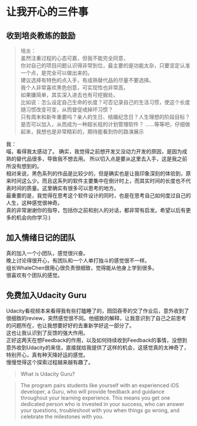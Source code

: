 # 让我开心的三件事

## 收到培炎教练的鼓励
> 培炎：  
虽然注重过程的心态可嘉，但我不能完全同意，  
你对自己的项目问题认识得非常到位，最主要的是功能太杂，只要坚定认准一个点，是完全可以做出来的。  
建议选择有特色的点入手，有成熟替代品的尽量不要选择。  
我个人非常喜欢黑色创意，可实现性也非常高，  
如果嫌简单，其实深入进去也有可挖掘处，  
比如说：怎么设定自己生命的长度？可否记录自己的生活习惯，使这个长度随习惯改变可变，从而督促戒掉坏习惯？  
只有周末和新年重要吗？亲人的生日、结婚纪念日？人生理想的阶段目标？是否可以加入，从而成为一种超长程的计划管理软件？
……等等吧，仔细做起来，我想也是非常精彩的，期待能看到你的路演展示

我：  
喵，看得我太感动了。   确实，我觉得之前想开发又没动力开发的原因，是因为成熟的替代品很多，导致我不想去用。 所以切入点是要从这里去入手，这是我之前所没有想到的。  
相对来说，黑色系列的作品是比较少的，但是确实也是让我印象深刻的体验到，原来时间这么少。而且这系列的软件主要集中在倒计时上，而其实时间的长度也不代表时间的质量。这里确实有很多可以思考的地方。  
最重要的是，我觉得在思考这个软件设计的同时，也是在思考自己如何度过自己的人生，这种感觉很神奇。  
真的非常谢谢你的指导，包括你之前和别人的对话，都非常有启发。希望以后有更多的机会向你学习:)


## 加入情绪日记的团队

真的加入一个小团队，感觉很兴奋。  
晚上讨论得很开心，有团队和一个人单打独斗的感觉很不一样。   
组长WhaleChen很用心很负责很细致，觉得能从他身上学到很多。  
很喜欢有个团队的感觉。

## 免费加入Udacity Guru

Udacity看视频本来看得我有些打瞌睡了的，囫囵吞枣的交了作业后，意外收到了很细致的review，突然感觉很不同。他细致的解释，让我意识到了自己之前思考的问题所在，也让我想要好好的去重新学好这一部分了。  
这也让我认识到了反馈的强大作用。  
正好这两天在想Feedback的作用，以及如何持续收到Feedback的事情，没想到意外收到Udacity的来信，直接就给我提供了这样的机会，这感觉真的太神奇了，特别开心，真有种天降好运的感觉。  
慢慢觉得这个探索过程越来越有趣了。
> What is Udacity Guru?

> The program pairs students like yourself with an experienced iOS developer, a Guru, who will provide feedback and guidance throughout your learning experience. This means you get one dedicated person who is invested in your success, who can answer your questions, troubleshoot with you when things go wrong, and celebrate the milestones with you.